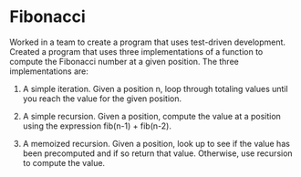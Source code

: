 # Fibonacci
Worked in a team to create a program that uses test-driven development. Created a program that uses three implementations of a function to compute the Fibonacci number at a given position. The three implementations are:

1. A simple iteration. 
  Given a position n, loop through totaling values until you reach the value for the given position.

2. A simple recursion.
  Given a position, compute the value at a position using the expression fib(n-1) + fib(n-2).

3. A memoized recursion.
  Given a position, look up to see if the value has been precomputed and if so return that value. Otherwise, use recursion to compute the value.


